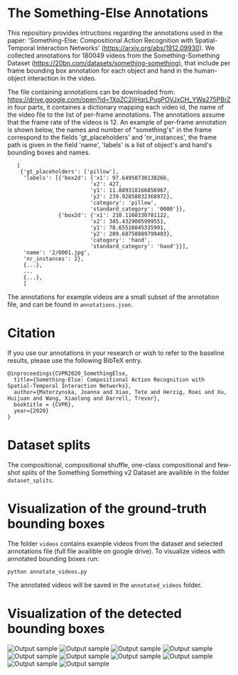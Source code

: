 # The Something-Else Annotations
This repository provides intructions regarding the annotations used in the paper: 'Something-Else: Compositional Action Recognition with Spatial-Temporal Interaction Networks' (https://arxiv.org/abs/1912.09930).
We collected annotations for 180049 videos from the Something-Something Dataset (https://20bn.com/datasets/something-something), that include per frame bounding box annotation for each object and hand in the human-object interaction in the video.

The file containing annotations can be downloaded from:
https://drive.google.com/open?id=1XqZC2jIHqrLPugPOVJxCH_YWa275PBrZ in four parts,
it containes a dictionary mapping each video id, the name of the video file to the list of per-frame annotations. The annotations assume that the frame rate of the videos is 12.
An example of per-frame annotation is shown below, the names and number of "something's" in the frame correspond to the fields
'gt_placeholders' and 'nr_instances', the frame path is given in the field 'name', 'labels' is a list of object's and hand's bounding boxes and names.

```
   [
    {'gt_placeholders': ['pillow'],
     'labels': [{'box2d': {'x1': 97.64950730138266,
                          'x2': 427,
                          'y1': 11.889318166856967,
                          'y2': 239.92858832368972},
                          'category': 'pillow',
                          'standard_category': '0000'}},
                {'box2d': {'x1': 210.1160330781122,
                          'x2': 345.4329005999551,
                          'y1': 78.65516045335991,
                          'y2': 209.68758889799403},
                          'category': 'hand',
                          'standard_category': 'hand'}}],
     'name': '2/0001.jpg',
     'nr_instances': 2}, 
     {...},
     ...
     {...},
     ]
```
The annotations for example videos are a small subset of the annotation file, and can be found in `annotations.json`.

# Citation
If you use our annotations in your research or wish to refer to the baseline results, please use the following BibTeX entry.
```
@inproceedings{CVPR2020_SomethingElse,
  title={Something-Else: Compositional Action Recognition with Spatial-Temporal Interaction Networks},
  author={Materzynska, Joanna and Xiao, Tete and Herzig, Roei and Xu, Huijuan and Wang, Xiaolong and Darrell, Trevor},
  booktitle = {CVPR},
  year={2020}
}
```

# Dataset splits
The compositional, compositional shuffle, one-class compositional and few-shot splits of the Something Something v2 Dataset are availible in the folder `dataset_splits`. 

# Visualization of the ground-truth bounding boxes
The folder `videos` contains example videos from the dataset and selected annotations file (full file availible on google drive). To visualize videos with annotated bounding boxes run:

```python annotate_videos.py```

The annotated videos will be saved in the `annotated_videos` folder.

# Visualization of the detected bounding boxes 

![Output sample](https://github.com/joaanna/something_else/blob/master/videos/tracking_annotations/10015.gif)
![Output sample](https://github.com/joaanna/something_else/blob/master/videos/tracking_annotations/130153.gif)
![Output sample](https://github.com/joaanna/something_else/blob/master/videos/tracking_annotations/154439.gif)
![Output sample](https://github.com/joaanna/something_else/blob/master/videos/tracking_annotations/174270.gif)
![Output sample](https://github.com/joaanna/something_else/blob/master/videos/tracking_annotations/17628.gif)
![Output sample](https://github.com/joaanna/something_else/blob/master/videos/tracking_annotations/21037.gif)
![Output sample](https://github.com/joaanna/something_else/blob/master/videos/tracking_annotations/24719.gif)
![Output sample](https://github.com/joaanna/something_else/blob/master/videos/tracking_annotations/31061.gif)
![Output sample](https://github.com/joaanna/something_else/blob/master/videos/tracking_annotations/31156.gif)
![Output sample](https://github.com/joaanna/something_else/blob/master/videos/tracking_annotations/35176.gif)
